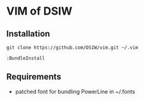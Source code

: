 # VIM of DSIW

## Installation

    git clone https://github.com/DSIW/vim.git ~/.vim

    :BundleInstall

## Requirements

* patched font for bundling PowerLine in ~/.fonts
